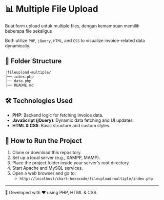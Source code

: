 # 📊 Multiple File Upload

Buat form upload untuk multiple files, dengan kemampuan memilih beberapa file
sekaligus

Both utilize `PHP`, `jQuery`, `HTML`, and `CSS` to visualize invoice-related data dynamically.

## 📁 Folder Structure
```
│fileupload-multiple/
│── index.php
│── data.php
│── README.md
```

## 🛠️ Technologies Used
- **PHP**: Backend logic for fetching invoice data.
- **JavaScript (jQuery)**: Dynamic data fetching and UI updates.
- **HTML & CSS**: Basic structure and custom styles.

## 🚀 How to Run the Project
1. Clone or download this repository.
2. Set up a local server (e.g., XAMPP, MAMP).
3. Place the project folder inside your server's root directory.
4. Start Apache and MySQL services.
5. Open a web browser and go to:
   - `http://localhost/chart-hexacode/fileupload-multiple/index.php`

---

📝 Developed with ❤️ using PHP, HTML & CSS.
